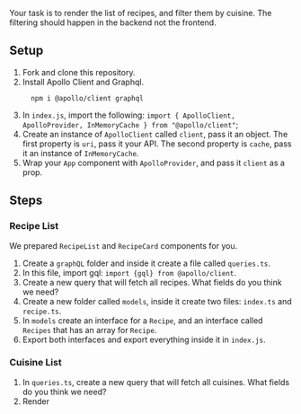 Your task is to render the list of recipes, and filter them by cuisine. The filtering should happen in the backend not the frontend.

## Setup

1. Fork and clone this repository.
2. Install Apollo Client and Graphql.
   ```shell
     npm i @apollo/client graphql
   ```
3. In `index.js`, import the following: `import { ApolloClient, ApolloProvider, InMemoryCache } from "@apollo/client"`;
4. Create an instance of `ApolloClient` called `client`, pass it an object. The first property is `uri`, pass it your API. The second property is `cache`, pass it an instance of `InMemoryCache`.
5. Wrap your `App` component with `ApolloProvider`, and pass it `client` as a prop.

## Steps

### Recipe List

We prepared `RecipeList` and `RecipeCard` components for you.

1. Create a `graphQL` folder and inside it create a file called `queries.ts`.
2. In this file, import gql: `import {gql} from @apollo/client`.
3. Create a new query that will fetch all recipes. What fields do you think we need?
4. Create a new folder called `models`, inside it create two files: `index.ts` and `recipe.ts`.
5. In `models` create an interface for a `Recipe`, and an interface called `Recipes` that has an array for `Recipe`.
6. Export both interfaces and export everything inside it in `index.js`.

### Cuisine List

1. In `queries.ts`, create a new query that will fetch all cuisines. What fields do you think we need?
2. Render
